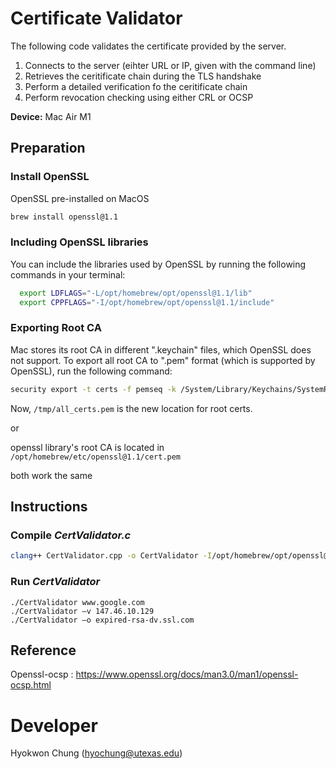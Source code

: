 # Certificate Validator

The following code validates the certificate provided by the server.
1. Connects to the server (eihter URL or IP, given with the command line)
2. Retrieves the ceritificate chain during the TLS handshake
3. Perform a detailed verification fo the ceritificate chain
4. Perform revocation checking using either CRL or OCSP


**Device:** Mac Air M1

## Preparation
### Install OpenSSL
OpenSSL pre-installed on MacOS
```bash
brew install openssl@1.1
```

### Including OpenSSL libraries

You can include the libraries used by OpenSSL by running the following commands in your terminal:

```bash
  export LDFLAGS="-L/opt/homebrew/opt/openssl@1.1/lib"
  export CPPFLAGS="-I/opt/homebrew/opt/openssl@1.1/include"
```

### Exporting Root CA

Mac stores its root CA in different ".keychain" files, which OpenSSL does not support. 
To export all root CA to ".pem" format (which is supported by OpenSSL), run the following command:

```bash
security export -t certs -f pemseq -k /System/Library/Keychains/SystemRootCertificates.keychain -o /tmp/all_certs.pem
```
Now, `/tmp/all_certs.pem` is the new location for root certs.

or

openssl library's root CA is located in `/opt/homebrew/etc/openssl@1.1/cert.pem`

both work the same

## Instructions
### Compile ***CertValidator.c***
```bash
clang++ CertValidator.cpp -o CertValidator -I/opt/homebrew/opt/openssl@1.1/include -L/opt/homebrew/opt/openssl@1.1/lib -lssl -lcrypto
```

### Run ***CertValidator***
```
./CertValidator www.google.com
./CertValidator –v 147.46.10.129
./CertValidator –o expired-rsa-dv.ssl.com
```

## Reference
Openssl-ocsp : https://www.openssl.org/docs/man3.0/man1/openssl-ocsp.html

# Developer
Hyokwon Chung (hyochung@utexas.edu)